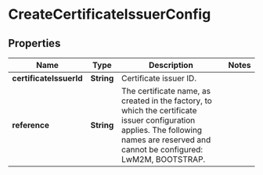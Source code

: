 
# CreateCertificateIssuerConfig

## Properties
Name | Type | Description | Notes
------------ | ------------- | ------------- | -------------
**certificateIssuerId** | **String** | Certificate issuer ID. | 
**reference** | **String** | The certificate name, as created in the factory, to which the certificate issuer configuration applies. The following names are reserved and cannot be configured: LwM2M, BOOTSTRAP. | 



